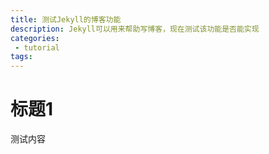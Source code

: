 ```yaml
---
title: 测试Jekyll的博客功能
description: Jekyll可以用来帮助写博客，现在测试该功能是否能实现
categories:
 - tutorial
tags:
---
```


# 标题1
测试内容